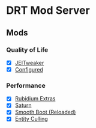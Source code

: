 # DRT Mod Server

## Mods

### Quality of Life

- [X] [JEITweaker](https://www.curseforge.com/minecraft/mc-mods/jeitweaker)
- [X] [Configured](https://www.curseforge.com/minecraft/mc-mods/configured)

### Performance

- [X] [Rubidium Extras](https://modrinth.com/mod/rubidium-extra)
- [X] [Saturn](https://modrinth.com/mod/saturn)
- [X] [Smooth Boot (Reloaded)](https://modrinth.com/mod/smooth-boot-reloaded)
- [X] [Entity Culling](https://modrinth.com/mod/entityculling)
